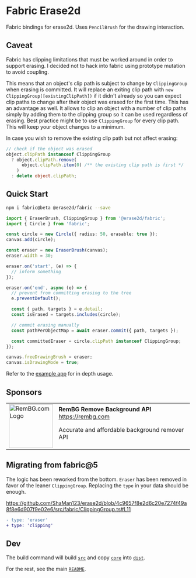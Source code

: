 # Fabric Erase2d

Fabric bindings for erase2d.
Uses `PencilBrush` for the drawing interaction.

## Caveat

Fabric has clipping limitations that must be worked around in order to support erasing.
I decided not to hack into fabric using prototype mutation to avoid coupling.

This means that an object's clip path is subject to change by `ClippingGroup` when erasing is committed.
It will replace an exiting clip path with `new ClippingGroup([existingClipPath])` if it didn't already so you can expect clip paths to change after their object was erased for the first time.
This has an advantage as well. It allows to clip an object with a number of clip paths simply by adding them to the clipping group so it can be used regardless of erasing.
Best practice might be to use `ClippingGroup` for every clip path. This will keep your object changes to a minimum.

In case you wish to remove the existing clip path but not affect erasing:

```typescript
// check if the object was erased
object.clipPath instanceof ClippingGroup
  ? object.clipPath.remove(
      object.clipPath.item(0) /** the existing clip path is first */
    )
  : delete object.clipPath;
```

## Quick Start

```bash
npm i fabric@beta @erase2d/fabric --save
```

```typescript
import { EraserBrush, ClippingGroup } from '@erase2d/fabric';
import { Circle } from 'fabric';

const circle = new Circle({ radius: 50, erasable: true });
canvas.add(circle);

const eraser = new EraserBrush(canvas);
eraser.width = 30;

eraser.on('start', (e) => {
  // inform something
});

eraser.on('end', async (e) => {
  // prevent from committing erasing to the tree
  e.preventDefault();

  const { path, targets } = e.detail;
  const isErased = targets.includes(circle);

  // commit erasing manually
  const pathPerObjectMap = await eraser.commit({ path, targets });

  const committedEraser = circle.clipPath instanceof ClippingGroup;
});

canvas.freeDrawingBrush = eraser;
canvas.isDrawingMode = true;
```

Refer to the [example app](../app/pages/index.tsx) for in depth usage.

## Sponsors

<table>
  <tr>
    <td>
      <a
        href="https://rembg.com/?utm_source=erase2d&utm_medium=github_readme&utm_campaign=sponsorship"
      >
        <img
          width="120px"
          height="120px"
          alt="RemBG.com Logo"
          src="https://github.com/user-attachments/assets/25433a27-5758-4c02-8375-649acde37556"
        />
      </a>
    </td>
    <td>
      <b>RemBG Remove Background API</b>
      <br />
      <a
        href="https://rembg.com/?utm_source=erase2d&utm_medium=github_readme&utm_campaign=sponsorship"
        >https://rembg.com</a
      >
      <br />
      <p width="200px">
        Accurate and affordable background remover API
        <br />
      </p>
    </td>
  </tr>
</table>

## Migrating from fabric@5

The logic has been reworked from the bottom.
`Eraser` has been removed in favor of the leaner `ClippingGroup`.
Replacing the `type` in your data should be enough.

https://github.com/ShaMan123/erase2d/blob/4c9657f8e2d6c20e7274f49a8f8e6d907f9e02e6/src/fabric/ClippingGroup.ts#L11

```diff
- type: 'eraser'
+ type: 'clipping'
```

## Dev

The build command will build [`src`](./src) and copy [`core`](../core/dist) into [`dist`](./dist).

For the rest, see the main [`README`](../../README.md).
